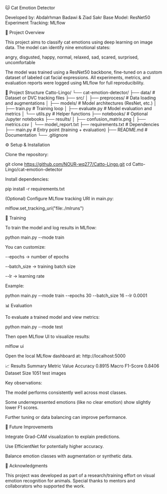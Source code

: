 🐱 Cat Emotion Detector

Developed by: Abdalrhman Badawi & Ziad Sakr
Base Model: ResNet50
Experiment Tracking: MLflow

📘 Project Overview

This project aims to classify cat emotions using deep learning on image data.
The model can identify nine emotional states:

angry, disgusted, happy, normal, relaxed, sad, scared, surprised, uncomfortable

The model was trained using a ResNet50 backbone, fine-tuned on a custom dataset of labeled cat facial expressions.
All experiments, metrics, and evaluation reports were logged using MLflow for full reproducibility.

🧱 Project Structure
Catto-Lingo/
└── cat-emotion-detector/
    ├── data/                   # Dataset or DVC tracking files
    ├── src/
    │   ├── preprocess/         # Data loading and augmentations
    │   ├── models/             # Model architectures (ResNet, etc.)
    │   ├── train.py            # Training loop
    │   ├── evaluate.py         # Model evaluation and metrics
    │   └── utils.py            # Helper functions
    ├── notebooks/              # Optional Jupyter notebooks
    ├── results/
    │   ├── confusion_matrix.png
    │   ├── metrics.csv
    │   └── model_report.txt
    ├── requirements.txt        # Dependencies
    ├── main.py                 # Entry point (training + evaluation)
    ├── README.md               # Documentation
    └── .gitignore

⚙️ Setup & Installation

Clone the repository:

git clone https://github.com/NOUR-wq277/Catto-Lingo.git
cd Catto-Lingo/cat-emotion-detector


Install dependencies:

pip install -r requirements.txt


(Optional) Configure MLflow tracking URI in main.py:

mlflow.set_tracking_uri("file:./mlruns")

🚀 Training

To train the model and log results in MLflow:

python main.py --mode train


You can customize:

--epochs → number of epochs

--batch_size → training batch size

--lr → learning rate

Example:

python main.py --mode train --epochs 30 --batch_size 16 --lr 0.0001

📊 Evaluation

To evaluate a trained model and view metrics:

python main.py --mode test


Then open MLflow UI to visualize results:

mlflow ui


Open the local MLflow dashboard at: http://localhost:5000

📈 Results Summary
Metric	Value
Accuracy	0.8915
Macro F1-Score	0.8406
Dataset Size	1051 test images

Key observations:

The model performs consistently well across most classes.

Some underrepresented emotions (like no clear emotion) show slightly lower F1 scores.

Further tuning or data balancing can improve performance.

🧠 Future Improvements

Integrate Grad-CAM visualization to explain predictions.

Use EfficientNet for potentially higher accuracy.

Balance emotion classes with augmentation or synthetic data.

🏁 Acknowledgments

This project was developed as part of a research/training effort on visual emotion recognition for animals.
Special thanks to mentors and collaborators who supported the work.

